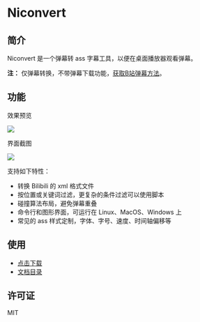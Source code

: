 Niconvert
=========

简介
----

Niconvert 是一个弹幕转 ass 字幕工具，以便在桌面播放器观看弹幕。

**注：** 仅弹幕转换，不带弹幕下载功能，[获取B站弹幕方法][getxml]。

功能
----

效果预览

[![](https://raw.githubusercontent.com/muzuiget/niconvert/master/docs/images/preview.jpg)](https://raw.githubusercontent.com/muzuiget/niconvert/master/docs/images/preview_full.jpg)

界面截图

![](https://raw.githubusercontent.com/muzuiget/niconvert/master/docs/images/gui.png)

支持如下特性：

* 转换 Bilibili 的 xml 格式文件
* 按位置或关键词过滤，更复杂的条件过滤可以使用脚本
* 碰撞算法布局，避免弹幕重叠
* 命令行和图形界面，可运行在 Linux、MacOS、Windows 上
* 常见的 ass 样式定制，字体、字号、速度、时间轴偏移等

使用
----

* [点击下载][download]
* [文档目录][docs]

[docs]: ./docs/README.md
[download]: https://github.com/muzuiget/niconvert/archive/master.zip
[getxml]: ./docs/getxml.md

许可证
------

MIT
